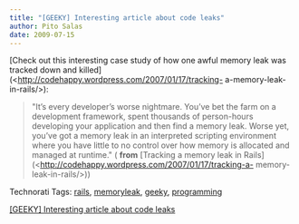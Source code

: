 ```yaml
---
title: "[GEEKY] Interesting article about code leaks"
author: Pito Salas
date: 2009-07-15
---
```




[Check out this interesting case study of how one awful memory leak was
tracked down and killed](<http://codehappy.wordpress.com/2007/01/17/tracking-
a-memory-leak-in-rails/>):

> "It’s every developer’s worse nightmare. You’ve bet the farm on a
> development framework, spent thousands of person-hours developing your
> application and then find a memory leak. Worse yet, you’ve got a memory leak
> in an interpreted scripting environment where you have little to no control
> over how memory is allocated and managed at runtime." ( **from** [Tracking a
> memory leak in Rails](<http://codehappy.wordpress.com/2007/01/17/tracking-a-
> memory-leak-in-rails/>))

Technorati Tags: [rails](<http://technorati.com/tag/rails>),
[memoryleak](<http://technorati.com/tag/memoryleak>),
[geeky](<http://technorati.com/tag/geeky>),
[programming](<http://technorati.com/tag/programming>)


[[GEEKY] Interesting article about code leaks](None)
